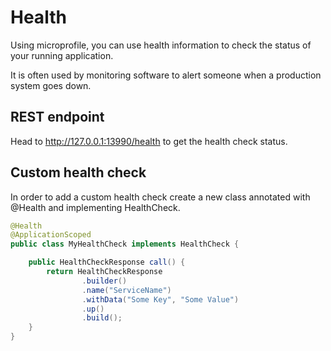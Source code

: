 # Health

Using microprofile, you can use health information to check the status of your running application. 

It is often used by monitoring software to alert someone when a production system goes down. 

## REST endpoint

Head to http://127.0.0.1:13990/health to get the health check status.

## Custom health check

In order to add a custom health check create a new class annotated with @Health and implementing HealthCheck.

```java
@Health
@ApplicationScoped
public class MyHealthCheck implements HealthCheck {

    public HealthCheckResponse call() {
        return HealthCheckResponse
                .builder()
                .name("ServiceName")
                .withData("Some Key", "Some Value")
                .up()
                .build();
    }
}

```